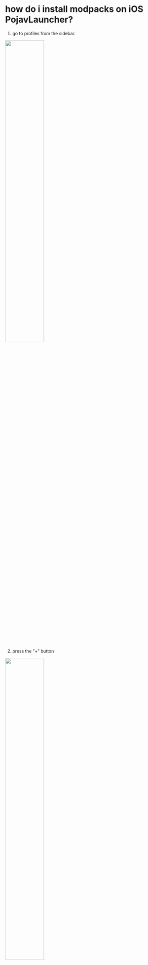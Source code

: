# how do i install modpacks on iOS PojavLauncher?

1. go to profiles from the sidebar.

<img src="/images/Actions/ios/1.png" width=50% height=50%>

2. press the "+" button

<img src="/images/Actions/ios/2.png" width=50% height=50%>

3. once a prompt appears, press the "Modpack" option.

<img src="/images/Actions/ios/3.png" width=50% height=50%>

4. pick your desired modpack, enjoy!

<img src="/images/Actions/ios/4.png" width=50% height=50%>
